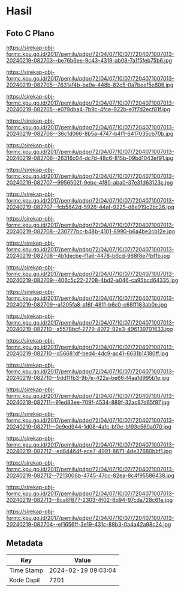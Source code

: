 # Hasil

## Foto C Plano

https://sirekap-obj-formc.kpu.go.id/2017/pemilu/pdpr/72/04/07/10/07/7204071007013-20240219-082703--be76b6ee-9c43-4319-ab08-7a1f5feb75b6.jpg

https://sirekap-obj-formc.kpu.go.id/2017/pemilu/pdpr/72/04/07/10/07/7204071007013-20240219-082705--7631af4b-ba9a-448b-82c5-0a7beef5e806.jpg

https://sirekap-obj-formc.kpu.go.id/2017/pemilu/pdpr/72/04/07/10/07/7204071007013-20240219-082705--e079dba4-7b9c-4fce-922b-e7f7d2ecf81f.jpg

https://sirekap-obj-formc.kpu.go.id/2017/pemilu/pdpr/72/04/07/10/07/7204071007013-20240219-082706--36c1d066-8b5a-4747-b4f1-6417035cb70b.jpg

https://sirekap-obj-formc.kpu.go.id/2017/pemilu/pdpr/72/04/07/10/07/7204071007013-20240219-082706--26316c04-dc7d-48c6-815b-09bd1043ef91.jpg

https://sirekap-obj-formc.kpu.go.id/2017/pemilu/pdpr/72/04/07/10/07/7204071007013-20240219-082707--9956502f-9ebc-4f80-aba0-37e31d63123c.jpg

https://sirekap-obj-formc.kpu.go.id/2017/pemilu/pdpr/72/04/07/10/07/7204071007013-20240219-082707--fcb5842d-5926-44af-9225-d8e919c2bc26.jpg

https://sirekap-obj-formc.kpu.go.id/2017/pemilu/pdpr/72/04/07/10/07/7204071007013-20240219-082708--230777bc-b48b-4101-8990-b6a4be2cb12e.jpg

https://sirekap-obj-formc.kpu.go.id/2017/pemilu/pdpr/72/04/07/10/07/7204071007013-20240219-082708--4b1decbe-f1a6-4478-b6cd-968f8e7fbf1b.jpg

https://sirekap-obj-formc.kpu.go.id/2017/pemilu/pdpr/72/04/07/10/07/7204071007013-20240219-082709--406c5c22-2708-4bd2-a046-ca95bcd64335.jpg

https://sirekap-obj-formc.kpu.go.id/2017/pemilu/pdpr/72/04/07/10/07/7204071007013-20240219-082709--a1205fa8-a16f-4811-b6c0-c68ff183ab0e.jpg

https://sirekap-obj-formc.kpu.go.id/2017/pemilu/pdpr/72/04/07/10/07/7204071007013-20240219-082710--a5578bcf-2779-4072-92e3-496139701633.jpg

https://sirekap-obj-formc.kpu.go.id/2017/pemilu/pdpr/72/04/07/10/07/7204071007013-20240219-082710--d56681df-bed4-4dc9-ac41-6631b14180ff.jpg

https://sirekap-obj-formc.kpu.go.id/2017/pemilu/pdpr/72/04/07/10/07/7204071007013-20240219-082710--9dd11fb3-9b7e-422a-be66-f4aa1d995b1e.jpg

https://sirekap-obj-formc.kpu.go.id/2017/pemilu/pdpr/72/04/07/10/07/7204071007013-20240219-082711--91ed83ee-709f-4534-889f-32ac87d65f97.jpg

https://sirekap-obj-formc.kpu.go.id/2017/pemilu/pdpr/72/04/07/10/07/7204071007013-20240219-082711--0e9ed944-1d08-4afc-bf0e-b193c560a070.jpg

https://sirekap-obj-formc.kpu.go.id/2017/pemilu/pdpr/72/04/07/10/07/7204071007013-20240219-082712--ed84464f-ece7-4991-8671-4de37680bbf1.jpg

https://sirekap-obj-formc.kpu.go.id/2017/pemilu/pdpr/72/04/07/10/07/7204071007013-20240219-082712--7213006b-4745-47cc-82ea-8c4f95586438.jpg

https://sirekap-obj-formc.kpu.go.id/2017/pemilu/pdpr/72/04/07/10/07/7204071007013-20240219-082713--8ca8f877-2303-4f02-8b94-97cda728c61e.jpg

https://sirekap-obj-formc.kpu.go.id/2017/pemilu/pdpr/72/04/07/10/07/7204071007013-20240219-082704--ef1656ff-3e19-431c-88b3-0a4a42a98c24.jpg


## Metadata

| Key        | Value               |
| ---------- | ------------------- |
| Time Stamp | 2024-02-19 09:03:04 |
| Kode Dapil | 7201                |



